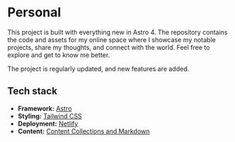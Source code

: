 # Personal

This project is built with everything new in Astro 4. The repository contains the code and assets for my online space where I showcase my notable projects, share my thoughts, and connect with the world. Feel free to explore and get to know me better.

The project is regularly updated, and new features are added.

## Tech stack

- **Framework:** [Astro](https://astro.build/)
- **Styling:** [Tailwind CSS](https://tailwindcss.com/)
- **Deployment:** [Netlify](https://netlify.com/)
- **Content:** [Content Collections and Markdown](https://docs.astro.build/en/guides/content-collections/)
